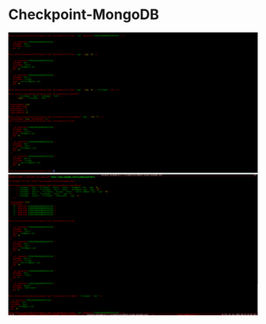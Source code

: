 # Checkpoint-MongoDB
![Image 1](2025-01-16-082401_1920x1080_scrot.png)
![Image 2](2025-01-16-082531_1920x1080_scrot.png)

